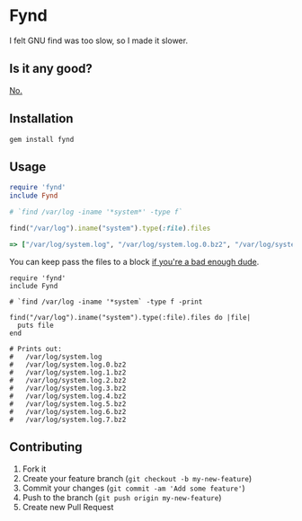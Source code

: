 # Fynd

I felt GNU find was too slow, so I made it slower.

## Is it any good?

[No.](http://news.ycombinator.com/item?id=3067434)

## Installation

    gem install fynd

## Usage

```ruby
require 'fynd'
include Fynd

# `find /var/log -iname '*system*' -type f`

find("/var/log").iname("system").type(:file).files

=> ["/var/log/system.log", "/var/log/system.log.0.bz2", "/var/log/system.log.1.bz2", "/var/log/system.log.2.bz2", "/var/log/system.log.3.bz2", "/var/log/system.log.4.bz2", "/var/log/system.log.5.bz2", "/var/log/system.log.6.bz2", "/var/log/system.log.7.bz2"]
```

You can keep pass the files to a block [if you're a bad enough dude](http://i.imgur.com/x37pI.jpg).

```
require 'fynd'
include Fynd

# `find /var/log -iname '*system` -type f -print

find("/var/log").iname("system").type(:file).files do |file|
  puts file
end

# Prints out:
#   /var/log/system.log
#   /var/log/system.log.0.bz2
#   /var/log/system.log.1.bz2
#   /var/log/system.log.2.bz2
#   /var/log/system.log.3.bz2
#   /var/log/system.log.4.bz2
#   /var/log/system.log.5.bz2
#   /var/log/system.log.6.bz2
#   /var/log/system.log.7.bz2
```
## Contributing

1. Fork it
2. Create your feature branch (`git checkout -b my-new-feature`)
3. Commit your changes (`git commit -am 'Add some feature'`)
4. Push to the branch (`git push origin my-new-feature`)
5. Create new Pull Request
